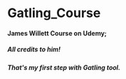 # Gatling_Course
####
#### James Willett Course on Udemy;
##### All credits to him! 
##### That's my first step with Gatling tool.
####
